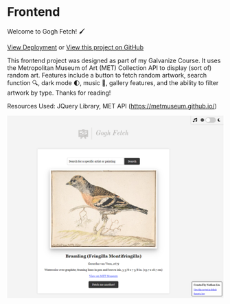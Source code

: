 # Frontend

Welcome to Gogh Fetch! :paintbrush:

[View Deployment](https://gogh-fetch.vercel.app/) or
[View this project on GitHub](https://github.com/nateykliu/Gogh-Fetch) 


This frontend project was designed as part of my Galvanize Course. It uses the Metropolitan Museum of Art (MET) Collection API to display (sort of) random art. Features include a button to fetch random artwork, search function :mag:, dark mode :first_quarter_moon:, music :musical_keyboard:, gallery features, and the ability to filter artwork by type. Thanks for reading!


Resources Used:
JQuery Library, MET API (https://metmuseum.github.io/)

![ScreenShot](/images/preview.PNG)
